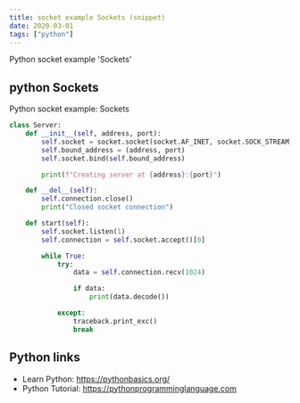 ```yaml
---
title: socket example Sockets (snippet)
date: 2020-03-01
tags: ["python"]
---
```

Python socket example 'Sockets'


## python Sockets

Python socket example: Sockets

```python
class Server:
    def __init__(self, address, port):
        self.socket = socket.socket(socket.AF_INET, socket.SOCK_STREAM)
        self.bound_address = (address, port)
        self.socket.bind(self.bound_address)

        print(f"Creating server at {address}:{port}")

    def __del__(self):
        self.connection.close()
        print("Closed socket connection")

    def start(self):
        self.socket.listen(1)
        self.connection = self.socket.accept()[0]

        while True:
            try:
                data = self.connection.recv(1024)

                if data:
                    print(data.decode())

            except:
                traceback.print_exc()
                break


```

## Python links

- Learn Python: https://pythonbasics.org/
- Python Tutorial: https://pythonprogramminglanguage.com
